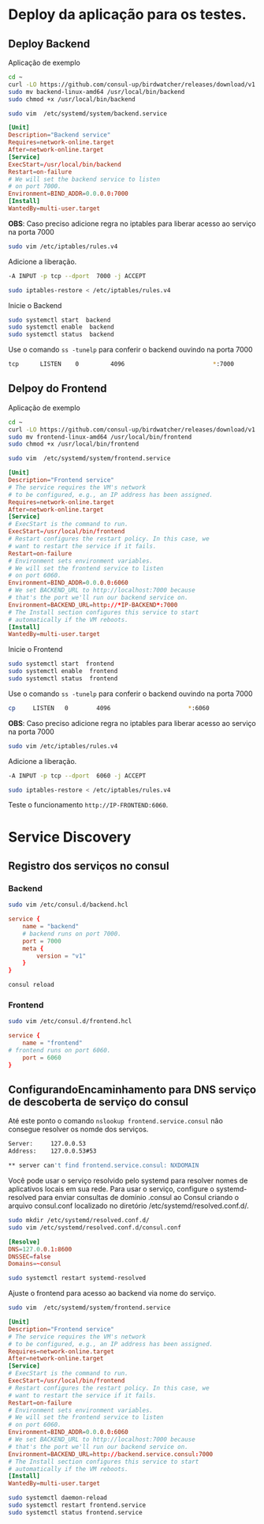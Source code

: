 # Deploy da aplicação para os testes.

## Deploy Backend

Aplicação de exemplo

```sh
cd ~ 
curl -LO https://github.com/consul-up/birdwatcher/releases/download/v1.0.0/backend-linux-amd64 
sudo mv backend-linux-amd64 /usr/local/bin/backend
sudo chmod +x /usr/local/bin/backend
```
```sh
sudo vim  /etc/systemd/system/backend.service

```

```conf
[Unit]
Description="Backend service"
Requires=network-online.target
After=network-online.target
[Service]
ExecStart=/usr/local/bin/backend
Restart=on-failure
# We will set the backend service to listen
# on port 7000.
Environment=BIND_ADDR=0.0.0.0:7000
[Install]
WantedBy=multi-user.target
```

**OBS**: Caso preciso adicione regra no iptables para liberar acesso ao serviço na porta 7000
```sh
sudo vim /etc/iptables/rules.v4 
```
Adicione a liberação.
```sh
-A INPUT -p tcp --dport  7000 -j ACCEPT
```
```sh
sudo iptables-restore < /etc/iptables/rules.v4 
```

Inicie o Backend

```sh
sudo systemctl start  backend
sudo systemctl enable  backend
sudo systemctl status  backend
```

Use o comando `ss -tunelp` para conferir o backend ouvindo na porta 7000
```sh
tcp      LISTEN    0         4096                         *:7000                    *:*        ino:54304 sk:f cgroup:/system.slice/backend.service v6only:0 <
```


## Delpoy do Frontend


Aplicação de exemplo

```sh
cd ~ 
curl -LO https://github.com/consul-up/birdwatcher/releases/download/v1.0.0/frontend-linux-amd64 
sudo mv frontend-linux-amd64 /usr/local/bin/frontend
sudo chmod +x /usr/local/bin/frontend
```
```sh
sudo vim  /etc/systemd/system/frontend.service

```

```conf
[Unit]
Description="Frontend service"
# The service requires the VM's network
# to be configured, e.g., an IP address has been assigned.
Requires=network-online.target
After=network-online.target
[Service]
# ExecStart is the command to run.
ExecStart=/usr/local/bin/frontend
# Restart configures the restart policy. In this case, we
# want to restart the service if it fails.
Restart=on-failure
# Environment sets environment variables.
# We will set the frontend service to listen
# on port 6060.
Environment=BIND_ADDR=0.0.0.0:6060
# We set BACKEND_URL to http://localhost:7000 because
# that's the port we'll run our backend service on.
Environment=BACKEND_URL=http://*IP-BACKEND*:7000
# The Install section configures this service to start
# automatically if the VM reboots.
[Install]
WantedBy=multi-user.target
```


Inicie o Frontend

```sh
sudo systemctl start  frontend
sudo systemctl enable  frontend
sudo systemctl status  frontend
```

Use o comando `ss -tunelp` para conferir o backend ouvindo na porta 7000
```sh
cp     LISTEN   0        4096                      *:6060                *:*      ino:51997 sk:c cgroup:/system.slice/frontend.service v6only:0 <->   
```

**OBS**: Caso preciso adicione regra no iptables para liberar acesso ao serviço na porta 7000
```sh
sudo vim /etc/iptables/rules.v4 
```
Adicione a liberação.
```sh
-A INPUT -p tcp --dport  6060 -j ACCEPT
```
```sh
sudo iptables-restore < /etc/iptables/rules.v4 
```

Teste o funcionamento `http://IP-FRONTEND:6060`.

# Service Discovery
## Registro dos serviços no consul

### Backend

```sh
sudo vim /etc/consul.d/backend.hcl
```

```conf
service {
    name = "backend"
    # backend runs on port 7000.
    port = 7000
    meta {
        version = "v1"
    }
}
```
```sh
consul reload 
```
### Frontend

```sh
sudo vim /etc/consul.d/frontend.hcl
```

```conf
service {
    name = "frontend"
# frontend runs on port 6060.
    port = 6060
}
```

## ConfigurandoEncaminhamento para DNS serviço de descoberta de serviço do consul

Até este ponto o comando `nslookup frontend.service.consul`  não consegue resolver os nomde dos serviços. 
```sh 
Server:		127.0.0.53
Address:	127.0.0.53#53

** server can't find frontend.service.consul: NXDOMAIN
```
Você pode usar o serviço resolvido pelo systemd para resolver nomes de aplicativos locais em sua rede. Para usar o serviço, configure o systemd-resolved para enviar consultas de domínio .consul ao Consul criando o arquivo consul.conf localizado no diretório /etc/systemd/resolved.conf.d/.

```sh
sudo mkdir /etc/systemd/resolved.conf.d/
sudo vim /etc/systemd/resolved.conf.d/consul.conf
```

```conf
[Resolve]
DNS=127.0.0.1:8600
DNSSEC=false
Domains=~consul
```
```sh
sudo systemctl restart systemd-resolved
```

Ajuste o frontend para acesso ao backend via nome do serviço.

```sh
sudo vim  /etc/systemd/system/frontend.service
```

```conf
[Unit]
Description="Frontend service"
# The service requires the VM's network
# to be configured, e.g., an IP address has been assigned.
Requires=network-online.target
After=network-online.target
[Service]
# ExecStart is the command to run.
ExecStart=/usr/local/bin/frontend
# Restart configures the restart policy. In this case, we
# want to restart the service if it fails.
Restart=on-failure
# Environment sets environment variables.
# We will set the frontend service to listen
# on port 6060.
Environment=BIND_ADDR=0.0.0.0:6060
# We set BACKEND_URL to http://localhost:7000 because
# that's the port we'll run our backend service on.
Environment=BACKEND_URL=http://backend.service.consul:7000
# The Install section configures this service to start
# automatically if the VM reboots.
[Install]
WantedBy=multi-user.target

```
```sh
sudo systemctl daemon-reload
sudo systemctl restart frontend.service
sudo systemctl status frontend.service
```

